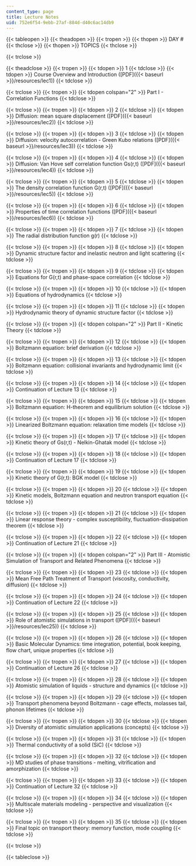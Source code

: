 ```yaml
---
content_type: page
title: Lecture Notes
uid: 752e6f54-9ebb-27af-884d-d40c6ac14db9
---
```


{{< tableopen >}}
{{< theadopen >}}
{{< tropen >}}
{{< thopen >}}
DAY #
{{< thclose >}}
{{< thopen >}}
TOPICS
{{< thclose >}}

{{< trclose >}}

{{< theadclose >}}
{{< tropen >}}
{{< tdopen >}}
1
{{< tdclose >}}
{{< tdopen >}}
Course Overview and Introduction ([PDF]({{< baseurl >}}/resources/lec1))
{{< tdclose >}}

{{< trclose >}}
{{< tropen >}}
{{< tdopen colspan="2" >}}
Part I - Correlation Functions
{{< tdclose >}}

{{< trclose >}}
{{< tropen >}}
{{< tdopen >}}
2
{{< tdclose >}}
{{< tdopen >}}
Diffusion: mean square displacement ([PDF]({{< baseurl >}}/resources/lec2))
{{< tdclose >}}

{{< trclose >}}
{{< tropen >}}
{{< tdopen >}}
3
{{< tdclose >}}
{{< tdopen >}}
Diffusion: velocity autocorrelation - Green Kubo relations ([PDF]({{< baseurl >}}/resources/lec3))
{{< tdclose >}}

{{< trclose >}}
{{< tropen >}}
{{< tdopen >}}
4
{{< tdclose >}}
{{< tdopen >}}
Diffusion: Van Hove self correlation function Gs(r,t) ([PDF]({{< baseurl >}}/resources/lec4))
{{< tdclose >}}

{{< trclose >}}
{{< tropen >}}
{{< tdopen >}}
5
{{< tdclose >}}
{{< tdopen >}}
The density correlation function G(r,t) ([PDF]({{< baseurl >}}/resources/lec5))
{{< tdclose >}}

{{< trclose >}}
{{< tropen >}}
{{< tdopen >}}
6
{{< tdclose >}}
{{< tdopen >}}
Properties of time correlation functions ([PDF]({{< baseurl >}}/resources/lec6))
{{< tdclose >}}

{{< trclose >}}
{{< tropen >}}
{{< tdopen >}}
7
{{< tdclose >}}
{{< tdopen >}}
The radial distribution function g(r)
{{< tdclose >}}

{{< trclose >}}
{{< tropen >}}
{{< tdopen >}}
8
{{< tdclose >}}
{{< tdopen >}}
Dynamic structure factor and inelastic neutron and light scattering
{{< tdclose >}}

{{< trclose >}}
{{< tropen >}}
{{< tdopen >}}
9
{{< tdclose >}}
{{< tdopen >}}
Equations for G(r,t) and phase-space correlation
{{< tdclose >}}

{{< trclose >}}
{{< tropen >}}
{{< tdopen >}}
10
{{< tdclose >}}
{{< tdopen >}}
Equations of hydrodynamics
{{< tdclose >}}

{{< trclose >}}
{{< tropen >}}
{{< tdopen >}}
11
{{< tdclose >}}
{{< tdopen >}}
Hydrodynamic theory of dynamic structure factor
{{< tdclose >}}

{{< trclose >}}
{{< tropen >}}
{{< tdopen colspan="2" >}}
Part II - Kinetic Theory
{{< tdclose >}}

{{< trclose >}}
{{< tropen >}}
{{< tdopen >}}
12
{{< tdclose >}}
{{< tdopen >}}
Boltzmann equation: brief derivation
{{< tdclose >}}

{{< trclose >}}
{{< tropen >}}
{{< tdopen >}}
13
{{< tdclose >}}
{{< tdopen >}}
Boltzmann equation: collisional invariants and hydrodynamic limit
{{< tdclose >}}

{{< trclose >}}
{{< tropen >}}
{{< tdopen >}}
14
{{< tdclose >}}
{{< tdopen >}}
Continuation of Lecture 13
{{< tdclose >}}

{{< trclose >}}
{{< tropen >}}
{{< tdopen >}}
15
{{< tdclose >}}
{{< tdopen >}}
Boltzmann equation: H-theorem and equilibrium solution
{{< tdclose >}}

{{< trclose >}}
{{< tropen >}}
{{< tdopen >}}
16
{{< tdclose >}}
{{< tdopen >}}
Linearized Boltzmann equation: relaxation time models
{{< tdclose >}}

{{< trclose >}}
{{< tropen >}}
{{< tdopen >}}
17
{{< tdclose >}}
{{< tdopen >}}
Kinetic theory of Gs(r,t) - Nelkin-Ghatak model
{{< tdclose >}}

{{< trclose >}}
{{< tropen >}}
{{< tdopen >}}
18
{{< tdclose >}}
{{< tdopen >}}
Continuation of Lecture 17
{{< tdclose >}}

{{< trclose >}}
{{< tropen >}}
{{< tdopen >}}
19
{{< tdclose >}}
{{< tdopen >}}
Kinetic theory of G(r,t): BGK model
{{< tdclose >}}

{{< trclose >}}
{{< tropen >}}
{{< tdopen >}}
20
{{< tdclose >}}
{{< tdopen >}}
Kinetic models, Boltzmann equation and neutron transport equation
{{< tdclose >}}

{{< trclose >}}
{{< tropen >}}
{{< tdopen >}}
21
{{< tdclose >}}
{{< tdopen >}}
Linear response theory - complex susceptibility, fluctuation-dissipation theorem
{{< tdclose >}}

{{< trclose >}}
{{< tropen >}}
{{< tdopen >}}
22
{{< tdclose >}}
{{< tdopen >}}
Continuation of Lecture 21
{{< tdclose >}}

{{< trclose >}}
{{< tropen >}}
{{< tdopen colspan="2" >}}
Part III - Atomistic Simulation of Transport and Related Phenomena
{{< tdclose >}}

{{< trclose >}}
{{< tropen >}}
{{< tdopen >}}
23
{{< tdclose >}}
{{< tdopen >}}
Mean Free Path Treatment of Transport (viscosity, conductivity, diffusion)
{{< tdclose >}}

{{< trclose >}}
{{< tropen >}}
{{< tdopen >}}
24
{{< tdclose >}}
{{< tdopen >}}
Continuation of Lecture 22
{{< tdclose >}}

{{< trclose >}}
{{< tropen >}}
{{< tdopen >}}
25
{{< tdclose >}}
{{< tdopen >}}
Role of atomistic simulations in transport ([PDF]({{< baseurl >}}/resources/lec25))
{{< tdclose >}}

{{< trclose >}}
{{< tropen >}}
{{< tdopen >}}
26
{{< tdclose >}}
{{< tdopen >}}
Basic Molecular Dynamics: time integration, potential, book keeping, flow chart, unique properties
{{< tdclose >}}

{{< trclose >}}
{{< tropen >}}
{{< tdopen >}}
27
{{< tdclose >}}
{{< tdopen >}}
Continuation of Lecture 26
{{< tdclose >}}

{{< trclose >}}
{{< tropen >}}
{{< tdopen >}}
28
{{< tdclose >}}
{{< tdopen >}}
Atomistic simulation of liquids - structure and dynamics
{{< tdclose >}}

{{< trclose >}}
{{< tropen >}}
{{< tdopen >}}
29
{{< tdclose >}}
{{< tdopen >}}
Transport phenomena beyond Boltzmann - cage effects, molasses tail, phonon lifetimes
{{< tdclose >}}

{{< trclose >}}
{{< tropen >}}
{{< tdopen >}}
30
{{< tdclose >}}
{{< tdopen >}}
Diversity of atomistic simulation applications (concepts)
{{< tdclose >}}

{{< trclose >}}
{{< tropen >}}
{{< tdopen >}}
31
{{< tdclose >}}
{{< tdopen >}}
Thermal conductivity of a solid (SiC)
{{< tdclose >}}

{{< trclose >}}
{{< tropen >}}
{{< tdopen >}}
32
{{< tdclose >}}
{{< tdopen >}}
MD studies of phase transitions - melting, vitrification and amorphization
{{< tdclose >}}

{{< trclose >}}
{{< tropen >}}
{{< tdopen >}}
33
{{< tdclose >}}
{{< tdopen >}}
Continuation of Lecture 32
{{< tdclose >}}

{{< trclose >}}
{{< tropen >}}
{{< tdopen >}}
34
{{< tdclose >}}
{{< tdopen >}}
Multiscale materials modeling - perspective and visualization
{{< tdclose >}}

{{< trclose >}}
{{< tropen >}}
{{< tdopen >}}
35
{{< tdclose >}}
{{< tdopen >}}
Final topic on transport theory: memory function, mode coupling
{{< tdclose >}}

{{< trclose >}}

{{< tableclose >}}
